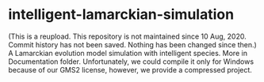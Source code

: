 # intelligent-lamarckian-simulation
(This is a reupload. This repository is not maintained since 10 Aug, 2020. Commit history has not been saved. Nothing has been changed since then.)
A Lamarckian evolution model simulation with intelligent species. More in Documentation folder. Unfortunately, we could compile it only for Windows because of our GMS2 license, however, we provide a compressed project.
